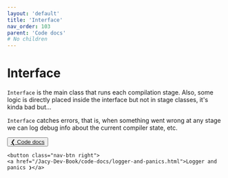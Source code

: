 ```yaml
---
layout: 'default'
title: 'Interface'
nav_order: 103
parent: 'Code docs'
# No children
---
```


# Interface

`Interface` is the main class that runs each compilation stage. Also, some logic is directly placed inside the interface
but not in stage classes, it's kinda bad but... 

`Interface` catches errors, that is, when something went wrong at any stage we can log debug info about the current
compiler state, etc.
<div class="nav-btn-block">
    <button class="nav-btn left">
    <a href="/Jacy-Dev-Book/code-docs/index.html">❮ Code docs</a>
</button>

    <button class="nav-btn right">
    <a href="/Jacy-Dev-Book/code-docs/logger-and-panics.html">Logger and panics ❯</a>
</button>

</div>
